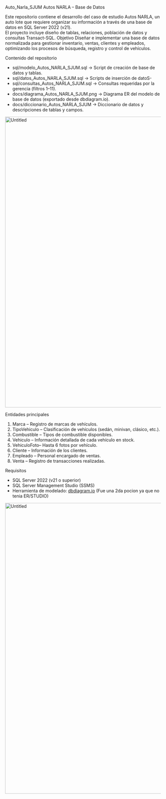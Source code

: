  Auto_Narla_SJUM
Autos NARLA – Base de Datos

Este repositorio contiene el desarrollo del caso de estudio Autos NARLA, un auto lote que requiere organizar su información a través de una base de datos en SQL Server 2022 (v21).  
El proyecto incluye diseño de tablas, relaciones, población de datos y consultas Transact-SQL.
Objetivo
Diseñar e implementar una base de datos normalizada para gestionar inventario, ventas, clientes y empleados, optimizando los procesos de búsqueda, registro y control de vehículos.

Contenido del repositorio

- sql/modelo_Autos_NARLA_SJUM.sql → Script de creación de base de datos y tablas.  
- sql/datos_Autos_NARLA_SJUM.sql → Scripts de inserción de datoS- 
- sql/consultas_Autos_NARLA_SJUM.sql → Consultas requeridas por la gerencia (filtros 1–11).  
- docs/diagrama_Autos_NARLA_SJUM.png → Diagrama ER del modelo de base de datos (exportado desde dbdiagram.io).  
- docs/diccionario_Autos_NARLA_SJUM → Diccionario de datos y descripciones de tablas y campos.  
  
<img width="1263" height="938" alt="Untitled" src="https://github.com/user-attachments/assets/3628f483-78e0-4e46-98b2-718e6b0c94c5" />

 Entidades principales

1. Marca – Registro de marcas de vehículos.  
2.  TipoVehiculo – Clasificación de vehículos (sedán, minivan, clásico, etc.).  
3.  Combustible – Tipos de combustible disponibles.  
4.  Vehiculo – Información detallada de cada vehículo en stock.  
5. VehiculoFoto– Hasta 6 fotos por vehículo.  
6.  Cliente – Información de los clientes.  
7.  Empleado – Personal encargado de ventas.  
8. Venta – Registro de transacciones realizadas.

 Requisitos

- SQL Server 2022 (v21 o superior)  
- SQL Server Management Studio (SSMS)  
- Herramienta de modelado: [dbdiagram.io](https://dbdiagram.io) (Fue una 2da pocion ya que no tenia ER/STUDIO)

<img width="1263" height="938" alt="Untitled" src="https://github.com/user-attachments/assets/186bd794-3523-440f-9ad5-fd76fd65c4c7" />
